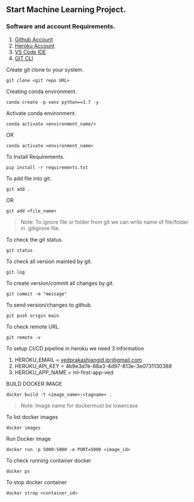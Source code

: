 ## Start Machine Learning Project.

### Software and account Requirements.

1. [Github Account](https://github.com/)
2. [Heroku Account](https://id.heroku.com/login)
3. [VS Code IDE](https://code.visualstudio.com/download)
4. [GIT CLI](https://git-scm.com/downloads)

Create git clone to your system.
```
git clone <git repo URL>
```
Creating conda environment.
```
conda create -p venv python==3.7 -y
```
Activate conda environment.
```
conda activate <environment_name/>
```
OR
```
conda activate <environment_name>
```
To Install Requirements.
```
pip install -r requirements.txt
```
To add file into git.
```
git add .
```
OR
```
git add <file_name>
```

> Note: To ignore file or folder from git we can write name of file/folder in .gitignore file.

To check the git status.
```
git status
```
To check all version mainted by git.
```
git log
```

To create version/commit all changes by git.
```
git commit -m "message"
```
To send version/changes to github.
```
git push origin main
```
To check remote URL.
```
git remote -v
```
To setup CI/CD pipeline in heroku we need 3 information
1. HEROKU_EMAIL = vedprakashjangid.jpr@gmail.com
2. HERUKU_API_KEY = 4b9e3d7e-88a3-4d97-813e-3e0731130388
3. HEROKU_APP_NAME = ml-first-app-ved

BUILD DOCKER IMAGE
```
docker build -t <image_name>:<tagname> .
```
> Note: Image name for dockermust be lowercase

To list docker images
```
docker images
```

Run Docker image
```
docker run -p 5000:5000 -e PORT=5000 <image_id>
```

To check running container docker
```
docker ps
```
To stop docker container
```
docker strop <container_id>
```
